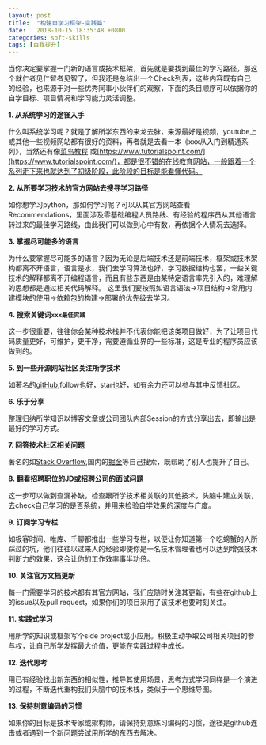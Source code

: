 ```yaml
---
layout: post
title:  "构建自学习框架-实践篇"
date:   2018-10-15 18:35:48 +0800
categories: soft-skills
tags: [自我提升]
---
```

当你决定要掌握一门新的语言或技术框架，首先就是要找到最佳的学习路径，那这个就仁者见仁智者见智了，但我还是总结出一个Check列表，这些内容既有自己的经验，也来源于对一些优秀同事小伙伴们的观察，下面的条目顺序可以依据你的自学目标、项目情况和学习能力灵活调整。

**1. 从系统学习的途径入手**

什么叫系统学习呢？就是了解所学东西的来龙去脉，来源最好是视频，youtube上或其他一些视频网站都有很好的资料，再者就是去看一本《xxx从入门到精通系列》，当然还有像[菜鸟教程](http://www.runoob.com/) 或[https://www.tutorialspoint.com/](https://www.tutorialspoint.com/)，都是很不错的在线教育网站，一般跟着一个系列走下来也就达到了初级阶段，此阶段的目标是能看懂代码。

**2. 从所要学习技术的官方网站去搜寻学习路径**

如你想学习python，那如何学习呢？可以从其官方网站查看Recommendations，里面涉及零基础编程人员路线、有经验的程序员从其他语言转过来的最佳学习路线，由此我们可以做到心中有数，再依据个人情况去选择。

**3. 掌握尽可能多的语言**

为什么要掌握尽可能多的语言？因为无论是后端技术还是前端技术，框架或技术架构都离不开语言，语言是水，我们去学习算法也好，学习数据结构也罢，一些关键技术的解释都离不开编程语言，而且有些东西是由某特定语言率先引入的，难理解的思想都是通过相关代码解释。
这里我们要按照如语言语法->项目结构->常用内建模块的使用->依赖包的构建->部署的优先级去学习。

**4. 搜索关键词`xxx最佳实践`**

这一步很重要，往往你会某种技术栈并不代表你能把该类项目做好，为了让项目代码质量更好，可维护，更干净，需要遵循业界的一些标准，这是专业的程序员应该做到的。

**5. 到一些开源网站社区关注所学技术**

如著名的[gitHub](https://github.com/),follow也好，star也好，如有余力还可以参与其中反馈社区。

**6. 乐于分享**

整理归纳所学知识以博客文章或公司团队内部Session的方式分享出去，即输出是最好的学习方式。

**7. 回答技术社区相关问题**

著名的如[Stack Overflow](https://stackoverflow.com/),国内的[掘金](https://juejin.im/)等自己搜索，既帮助了别人也提升了自己。

**8. 翻看招聘职位的JD或招聘公司的面试问题**

这一步可以做到查漏补缺，检查跟所学技术相关联的其他技术，头脑中建立关联，去check自己学习的是否系统，并用来检验自学效果的深度与广度。

**9. 订阅学习专栏**

如极客时间、唯库、千聊都推出一些学习专栏，以便让你知道第一个吃螃蟹的人所踩过的坑，他们往往以过来人的经验即使你是一名技术管理者也可以达到增强技术判断力的效果，这会让你的工作效率事半功倍。

**10. 关注官方文档更新**

每一门需要学习的技术都有其官方网站，我们应随时关注其更新，有些在github上的issue以及pull request，如果你们的项目采用了该技术也要时刻关注。

**11. 实践式学习**

用所学的知识或框架写个side project或小应用。积极主动争取公司相关项目的参与权，让自己所学发挥最大价值，更能在实践过程中成长。

**12. 迭代思考**

用已有经验找出新东西的相似性，推导其使用场景，思考方式学习同样是一个演进的过程，不断迭代重构我们头脑中的技术栈，类似于一个思维导图。

**13. 保持刻意编码的习惯**

如果你的目标是技术专家或架构师，请保持刻意练习编码的习惯，途径是github连击或者遇到一个新问题尝试用所学的东西去解决。


